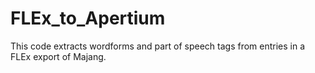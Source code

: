 # FLEx_to_Apertium
This code extracts wordforms and part of speech tags from entries in a FLEx export of Majang. 
